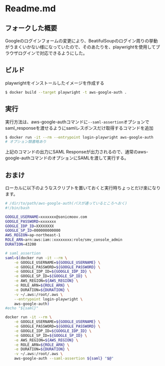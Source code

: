 # Readme.md

## フォークした概要
Googleのログインフォームの変更により、BeatifulSoupのログイン周りの挙動がうまくいかない様になっていたので、そのあたりを、playwrightを使用してブラウザログインで対応できるようにした。

## ビルド
playwrightをインストールしたイメージを作成する
```bash
$ docker build --target playwright -t aws-google-auth .
```

## 実行
実行方法は、aws-google-authコマンドに`--saml-assertion`オプションでsaml_responseを渡せるようにsamlレスポンスだけ取得するコマンドを追加
```bash
$ docker run -it --rm --entrypoint login-playwright aws-google-auth
# オプション類書略あり
```
上記のコマンドの出力にSAML Responseが出力されるので、通常のaws-google-authコマンドのオプションにSAMLを渡して実行する。

## おまけ
ローカルに以下のようなスクリプトを置いておくと実行時ちょっとだけ楽になります。
```bash
# /dir/to/path/aws-google-auth(パスが通っているところへおく)
#!/bin/bash

GOOGLE_USERNAME=xxxxxxx@sonicmoov.com
GOOGLE_PASSWORD=xxxxxxx
GOOGLE_IDP_ID=XXXXXXXX
GOOGLE_SP_ID=000000000000
AWS_REGION=ap-northeast-1
ROLE_ARN=arn:aws:iam::xxxxxxxx:role/smv_console_admin
DURATION=43200

# saml_assertion
saml=$(docker run -it --rm \
    -e GOOGLE_USERNAME=${GOOGLE_USERNAME} \
    -e GOOGLE_PASSWORD=${GOOGLE_PASSWORD} \
    -e GOOGLE_IDP_ID=${GOOGLE_IDP_ID} \
    -e GOOGLE_SP_ID=${GOOGLE_SP_ID} \
    -e AWS_REGION=${AWS_REGION} \
    -e ROLE_ARN=${ROLE_ARN} \
    -e DURATION=${DURATION} \
    -v ~/.aws:/root/.aws \
    --entrypoint login-playwright \
    aws-google-auth)
#echo "${saml}"

docker run -it --rm \
    -e GOOGLE_USERNAME=${GOOGLE_USERNAME} \
    -e GOOGLE_PASSWORD=${GOOGLE_PASSWORD} \
    -e GOOGLE_IDP_ID=${GOOGLE_IDP_ID} \
    -e GOOGLE_SP_ID=${GOOGLE_SP_ID} \
    -e AWS_REGION=${AWS_REGION} \
    -e ROLE_ARN=${ROLE_ARN} \
    -e DURATION=${DURATION} \
    -v ~/.aws:/root/.aws \
    aws-google-auth --saml-assertion ${saml} "$@"
```
